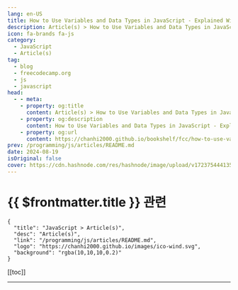 ```yaml
---
lang: en-US
title: How to Use Variables and Data Types in JavaScript - Explained With Code Examples
description: Article(s) > How to Use Variables and Data Types in JavaScript - Explained With Code Examples
icon: fa-brands fa-js
category: 
  - JavaScript
  - Article(s)
tag: 
  - blog
  - freecodecamp.org
  - js
  - javascript
head:
  - - meta:
    - property: og:title
      content: Article(s) > How to Use Variables and Data Types in JavaScript - Explained With Code Examples
    - property: og:description
      content: How to Use Variables and Data Types in JavaScript - Explained With Code Examples
    - property: og:url
      content: https://chanhi2000.github.io/bookshelf/fcc/how-to-use-variables-and-data-types-in-javascript.html
prev: /programming/js/articles/README.md
date: 2024-08-19
isOriginal: false
cover: https://cdn.hashnode.com/res/hashnode/image/upload/v1723754441356/34416215-e12b-41ec-8c11-332d2c8214e1.jpeg
---
```


# {{ $frontmatter.title }} 관련

```component VPCard
{
  "title": "JavaScript > Article(s)",
  "desc": "Article(s)",
  "link": "/programming/js/articles/README.md",
  "logo": "https://chanhi2000.github.io/images/ico-wind.svg",
  "background": "rgba(10,10,10,0.2)"
}
```

[[toc]]

---

<SiteInfo
  name="How to Use Variables and Data Types in JavaScript - Explained With Code Examples"
  desc="A variable is like a box where you can store data or a reference to data. In this article, you will learn how to create and use variables. You'll also learn about the different data types in JavaScript and how to use them. Let's get started! Table of..."
  url="https://freecodecamp.org/news/how-to-use-variables-and-data-types-in-javascript/"
  logo="https://cdn.freecodecamp.org/universal/favicons/favicon.ico"
  preview="https://cdn.hashnode.com/res/hashnode/image/upload/v1723754441356/34416215-e12b-41ec-8c11-332d2c8214e1.jpeg"/>

<!-- TODO: 작성 -->


